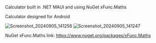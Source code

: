 Calculator built in .NET MAUI and using NuGet xFunc.Maths

Calculator designed for Android

![Screenshot_20240905_141256](https://github.com/user-attachments/assets/b0cc6b61-6b86-495b-a3b8-881246518a8e)
![Screenshot_20240905_141247](https://github.com/user-attachments/assets/eb4038b2-c1a5-4683-9eab-3223d8378e51)

NuGet xFunc.Maths link: https://www.nuget.org/packages/xFunc.Maths
